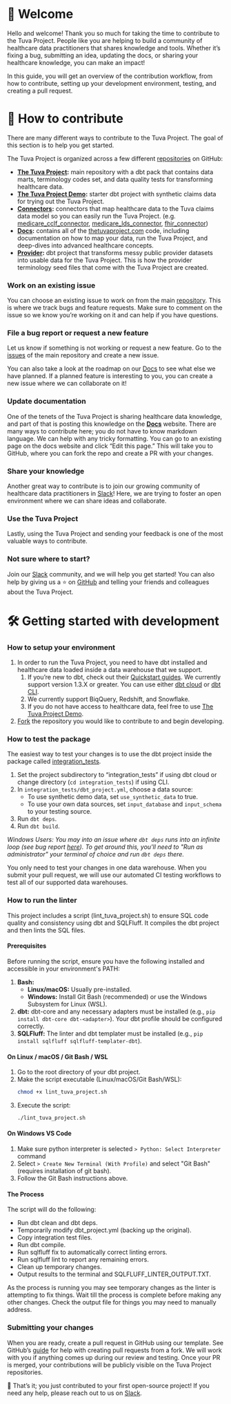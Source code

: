 # 👋 Welcome

Hello and welcome! Thank you so much for taking the time to contribute to the Tuva Project. People like you are helping to build a community of healthcare data practitioners that shares knowledge and tools. Whether it’s fixing a bug, submitting an idea, updating the docs, or sharing your healthcare knowledge, you can make an impact!

In this guide, you will get an overview of the contribution workflow, from how to contribute, setting up your development environment, testing, and creating a pull request.

# 🤝 How to contribute

There are many different ways to contribute to the Tuva Project. The goal of this section is to help you get started.

The Tuva Project is organized across a few different [repositories](https://github.com/orgs/tuva-health/repositories) on GitHub:

- **[The Tuva Project](https://github.com/tuva-health/the_tuva_project):** main repository with a dbt pack that contains data marts, terminology codes set, and data quality tests for transforming healthcare data.
- **[The Tuva Project Demo](https://github.com/tuva-health/the_tuva_project_demo):** starter dbt project with synthetic claims data for trying out the Tuva Project.
- **[Connectors](https://github.com/orgs/tuva-health/repositories?q=connector&type=all&language=&sort=):** connectors that map healthcare data to the Tuva claims data model so you can easily run the Tuva Project. (e.g. [medicare_cclf_connector](https://github.com/tuva-health/medicare_cclf_connector), [medicare_lds_connector](https://github.com/tuva-health/medicare_lds_connector), [fhir_connector](https://github.com/tuva-health/FHIR_connector))
- **[Docs](https://github.com/tuva-health/docs):** contains all of the [thetuvaproject.com](https://thetuvaproject.com/) code, including documentation on how to map your data, run the Tuva Project, and deep-dives into advanced healthcare concepts.
- **[Provider](https://github.com/tuva-health/provider):** dbt project that transforms messy public provider datasets into usable data for the Tuva Project. This is how the provider terminology seed files that come with the Tuva Project are created.

### Work on an existing issue

You can choose an existing issue to work on from the main [repository](https://github.com/tuva-health/the_tuva_project/issues). This is where we track bugs and feature requests. Make sure to comment on the issue so we know you’re working on it and can help if you have questions.

### File a bug report or request a new feature

Let us know if something is not working or request a new feature. Go to the [issues](https://github.com/tuva-health/the_tuva_project/issues) of the main repository and create a new issue.

You can also take a look at the roadmap on our [Docs](https://thetuvaproject.com/) to see what else we have planned. If a planned feature is interesting to you, you can create a new issue where we can collaborate on it!

### Update documentation

One of the tenets of the Tuva Project is sharing healthcare data knowledge, and part of that is posting this knowledge on the **[Docs](https://github.com/tuva-health/docs)** website. There are many ways to contribute here; you do not have to know markdown language. We can help with any tricky formatting. You can go to an existing page on the docs website and click “Edit this page.” This will take you to GitHub, where you can fork the repo and create a PR with your changes.

### Share your knowledge

Another great way to contribute is to join our growing community of healthcare data practitioners in [Slack](https://join.slack.com/t/thetuvaproject/shared_invite/zt-16iz61187-G522Mc2WGA2mHF57e0il0Q)! Here, we are trying to foster an open environment where we can share ideas and collaborate.

### Use the Tuva Project

Lastly, using the Tuva Project and sending your feedback is one of the most valuable ways to contribute. 

### Not sure where to start?

Join our [Slack](https://join.slack.com/t/thetuvaproject/shared_invite/zt-16iz61187-G522Mc2WGA2mHF57e0il0Q) community, and we will help you get started! You can also help by giving us a  ⭐ on [GitHub](https://github.com/tuva-health/the_tuva_project) and telling your friends and colleagues about the Tuva Project.

# 🛠️ Getting started with development

### How to setup your environment

1. In order to run the Tuva Project, you need to have dbt installed and healthcare data loaded inside a data warehouse that we support.
    1. If you’re new to dbt, check out their [Quickstart guides](https://docs.getdbt.com/quickstarts). We currently support version 1.3.X or greater. You can use either [dbt cloud](https://cloud.getdbt.com/) or [dbt CLI](https://docs.getdbt.com/dbt-cli/cli-overview).
    2. We currently support BiqQuery, Redshift, and Snowflake.
    3. If you do not have access to healthcare data, feel free to use [The Tuva Project Demo](https://github.com/tuva-health/the_tuva_project_demo).
2. [Fork](https://github.com/tuva-health/the_tuva_project/fork) the repository you would like to contribute to and begin developing.

### How to test the package

The easiest way to test your changes is to use the dbt project inside the package called [integration_tests](https://github.com/tuva-health/the_tuva_project/tree/main/integration_tests).

1. Set the project subdirectory to “integration_tests” if using dbt cloud or change directory (`cd integration_tests`) if using CLI.
2. In `integration_tests/dbt_project.yml`, choose a data source:
   - To use synthetic demo data, set `use_synthetic_data` to true.
   - To use your own data sources, set `input_database` and `input_schema` to your testing source.
4. Run `dbt deps`.
5. Run `dbt build`.

_Windows Users: You may into an issue where `dbt deps` runs into an infinite loop (see bug report [here](https://github.com/dbt-labs/dbt-core/issues/9719)). To get around this, you'll need to "Run as administrator" your terminal of choice and run `dbt deps` there._

You only need to test your changes in one data warehouse. When you submit your pull request, we will use our automated CI testing workflows to test all of our supported data warehouses.

### How to run the linter
This project includes a script (lint_tuva_project.sh) to ensure SQL code quality and consistency using dbt and SQLFluff.
It compiles the dbt project and then lints the SQL files.

#### Prerequisites

Before running the script, ensure you have the following installed and accessible in your environment's PATH:
1. **Bash:**
   * **Linux/macOS:** Usually pre-installed.
   * **Windows:** Install Git Bash (recommended) or use the Windows Subsystem for Linux (WSL).
2. **dbt:** dbt-core and any necessary adapters must be installed (e.g., `pip install dbt-core dbt-<adapter>`). Your dbt profile should be configured correctly.
3. **SQLFluff:** The linter and dbt templater must be installed (e.g., `pip install sqlfluff sqlfluff-templater-dbt`).

#### On Linux / macOS / Git Bash / WSL
1. Go to the root directory of your dbt project.
2. Make the script executable (Linux/macOS/Git Bash/WSL):
   ```bash
   chmod +x lint_tuva_project.sh
   ```
3. Execute the script:
    ```bash
    ./lint_tuva_project.sh
    ```

#### On Windows VS Code
1. Make sure python interpreter is selected `> Python: Select Interpreter` command
2. Select `> Create New Terminal (With Profile)` and select "Git Bash" (requires installation of git bash).
3. Follow the Git Bash instructions above.

#### The Process
The script will do the following:
* Run dbt clean and dbt deps.
* Temporarily modify dbt_project.yml (backing up the original).
* Copy integration test files.
* Run dbt compile.
* Run sqlfluff fix to automatically correct linting errors.
* Run sqlfluff lint to report any remaining errors.
* Clean up temporary changes.
* Output results to the terminal and SQLFLUFF_LINTER_OUTPUT.TXT.

As the process is running you may see temporary changes as the linter is attempting to fix things. Wait till the process is complete before making any other changes. Check the output file for things you may need to manually address.

### Submitting your changes

When you are ready, create a pull request in GitHub using our template. See GitHub’s [guide](https://docs.github.com/en/pull-requests/collaborating-with-pull-requests/proposing-changes-to-your-work-with-pull-requests/creating-a-pull-request-from-a-fork) for help with creating pull requests from a fork. We will work with you if anything comes up during our review and testing. Once your PR is merged, your contributions will be publicly visible on the Tuva Project repositories.

👏 That’s it; you just contributed to your first open-source project! If you need any help, please reach out to us on [Slack](https://join.slack.com/t/thetuvaproject/shared_invite/zt-16iz61187-G522Mc2WGA2mHF57e0il0Q).
